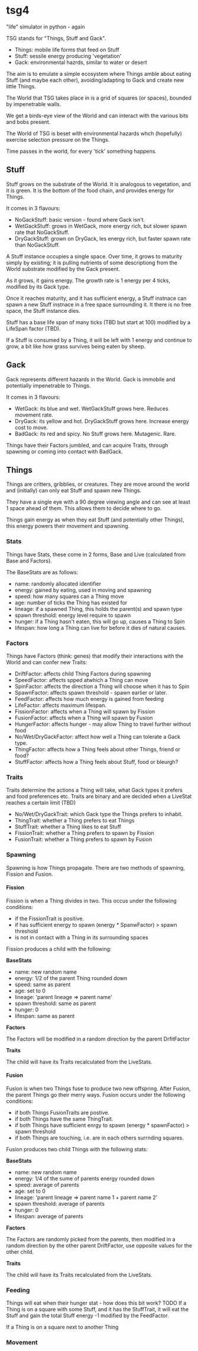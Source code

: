 # tsg4
"life" simulator in python - again

TSG stands for "Things, Stuff and Gack".

- Things: mobile life forms that feed on Stuff
- Stuff: sessile energy producing 'vegetation'
- Gack: environmental hazrds, similar to water or desert

The aim is to emulate a simple ecosystem where Things amble about eating Stuff (and maybe each other), avoiding/adapting to Gack and create new little Things.

The World that TSG takes place in is a grid of squares (or spaces), bounded by impenetrable walls.

We get a birds-eye view of the World and can interact with the various bits and bobs present.

The World of TSG is beset with environmental hazards whch (hopefully) exercise selection pressure on the Things.

Time passes in the world, for every 'tick' something happens.

## Stuff

Stuff grows on the substrate of the World. It is analogous to vegetation, and it is green. It is the bottom of the food chain, and provides energy for Things.

It comes in 3 flavours:
- NoGackStuff: basic version - found where Gack isn't.
- WetGackStuff: grows in WetGack, more energy rich, but slower spawn rate that NoGackStuff.
- DryGackStuff: grown on DryGack, les energy rich, but faster spawn rate than NoGackStuff.

A Stuff instance occupies a single space. Over time, it grows to maturity simply by existing; it is pulling nutrients of some descriptiong from the World substrate modified by the Gack present.

As it grows, it gains energy. The growth rate is 1 energy per 4 ticks, modified by its Gack type.

Once it reaches maturity, and it has sufficient energy, a Stuff instnace can spawn a new Stuff instnace in a free space surrounding it. It there is no free space, the Stuff instance dies.

Stuff has a base life span of many ticks (TBD but start at 100) modified by a LifeSpan factor (TBD).

If a Stuff is consumed by a Thing, it will be left with 1 energy and continue to grow, a bit like how grass survives being eaten by sheep.

## Gack

Gack represents different hazards in the World. Gack is immobile and potentially impenetrable to Things. 

It comes in 3 flavours:
- WetGack: its blue and wet. WetGackStuff grows here. Reduces movement rate.
- DryGack: its yellow and hot. DryGackStuff grows here. Increase energy cost to move.
- BadGack: its red and spicy. No Stuff grows here. Mutagenic. Rare.

Things have their Factors jumbled, and can acquire Traits, through spawning or coming into contact with BadGack.

## Things

Things are critters, gribblies, or creatures. They are move around the world and (initially) can only eat Stuff and spawn new Things. 

They have a single eye with a 90 degree viewing angle and can see at least 1 space ahead of them. This allows them to decide where to go.

Things gain energy as when they eat Stuff (and potentially other Things), this energy powers their movement and spawning.

### Stats

Things have Stats, these come in 2 forms, Base and Live (calculated from Base and Factors). 

The BaseStats are as follows:
- name: randomly allocated identifier
- energy: gained by eating, used in moving and spawning
- speed: how many squares can a Thing move
- age: number of ticks the Thing has existed for
- lineage: if a spawned Thing, this holds the parent(s) and spawn type
- spawn threshold: energy level require to spawn
- hunger: if a Thing hasn't eaten, this will go up, causes a Thing to Spin
- lifespan: how long a Thing can live for before it dies of natural causes.

### Factors

Things have Factors (think: genes) that modify their interactions with the World and can confer new Traits:
- DriftFactor: affects child Thing Factors during spawning
- SpeedFactor: affects spped atwhich a Thing can move
- SpinFactor: affects the direction a Thing will choose when it has to Spin
- SpawnFactor: affects spawn threshold - spawn earlier or later.
- FeedFactor: affects how much energy is gained from feeding
- LifeFactor: affects maximum lifespan.
- FissionFactor: affects when a Thing will spawn by Fission
- FusionFactor: affects when a Thing will spawn by Fusion
- HungerFactor: affects hunger - may allow Thing to travel further without food
- No/Wet/DryGackFactor: affect how well a Thing can tolerate a Gack type.
- ThingFactor: affects how a Thing feels about other Things, friend or food?
- StuffFactor: affects how a Thing feels about Stuff, food or bleurgh?

### Traits

Traits determine the actions a Thing will take, what Gack types it prefers and food preferences etc.
Traits are binary and are decided when a LiveStat reaches a certain limit (TBD)

- No/Wet/DryGackTrait: which Gack type the Things prefers to inhabit.
- ThingTrait: whether a Thing prefers to eat Things
- StuffTrait: whether a Thing likes to eat Stuff
- FissionTrait: whether a Thing prefers to spawn by Fission
- FusionTrait: whether a Thing prefers to spawn by Fusion

### Spawning

Spawning is how Things propagate. There are two methods of spawning, Fission and Fusion.

#### Fission

Fission is when a Thing divides in two. This occus under the following conditions:
- if the FissionTrait is positive.
- if has sufficient energy to spawn (energy * SpanwFactor) > spawn threshold 
- is not in contact with a Thing in its surrounding spaces

Fission produces a child with the following:

**BaseStats**
- name: new random name
- energy: 1/2 of the parent Thing rounded down
- speed: same as parent
- age: set to 0
- lineage: 'parent lineage => parent name'
- spawn threshold: same as parent
- hunger: 0
- lifespan: same as parent

**Factors**

The Factors will be modified in a random direction by the parent DrfitFactor

**Traits**

The child will have its Traits recalculated from the LiveStats.

#### Fusion

Fusion is when two Things fuse to produce two new offspring. After Fusion, the parent Things go their merry ways.  Fusion occurs under the following conditions:
- if both Things FusionTraits are postive.
- if both Things have the same ThingTrait.
- if both Things have sufficient enrgy to spawn (energy * spawnFactor) > spawn threshold
- if both Things are touching, i.e. are in each others surrnding squares.

Fusion produces two child Things with the following stats:

**BaseStats**
- name: new random name
- energy: 1/4 of the sume of parents energy rounded down
- speed: average of parents
- age: set to 0
- lineage: 'parent lineage => parent name 1 + parent name 2'
- spawn threshold: average of parents
- hunger: 0
- lifespan: average of parents

**Factors**

The Factors are randomly picked from the parents, then modified in a random direction by the other parent DriftFactor, use opposite values for the other child.

**Traits**

The child will have its Traits recalculated from the LiveStats.

### Feeding

Things will eat when their hunger stat - how does this bit work? TODO
If a Thing is on a square with some Stuff, and it has the StuffTrait, it will eat the Stuff and gain the total Stuff energy -1 modified by the FeedFactor.

If a Thing is on a square next to another Thing

### Movement



